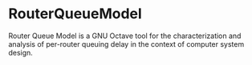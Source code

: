 # RouterQueueModel
Router Queue Model is a GNU Octave tool for the characterization and analysis of per-router queuing delay in the context of computer system design. 
